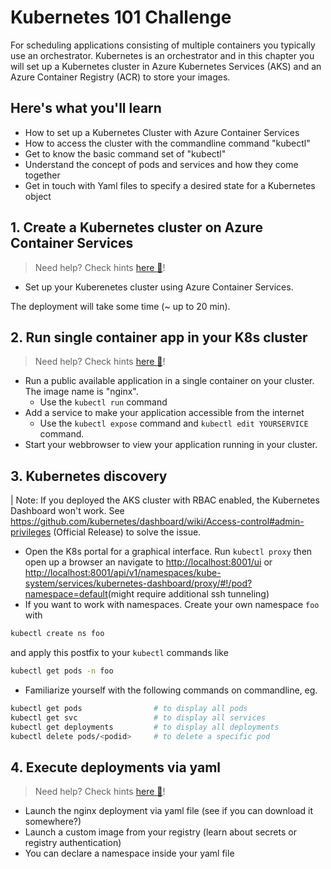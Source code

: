 # Kubernetes 101 Challenge

For scheduling applications consisting of multiple containers you typically use an orchestrator. Kubernetes is an orchestrator and in this chapter you will set up a Kubernetes cluster in Azure Kubernetes Services (AKS) and an Azure Container Registry (ACR) to store your images.

## Here's what you'll learn

- How to set up a Kubernetes Cluster with Azure Container Services
- How to access the cluster with the commandline command "kubectl"
- Get to know the basic command set of "kubectl"
- Understand the concept of pods and services and how they come together
- Get in touch with Yaml files to specify a desired state for a Kubernetes object

## 1. Create a Kubernetes cluster on Azure Container Services

> Need help? Check hints [here :blue_book:](hints/createk8scluster.md)!
- Set up your Kuberenetes cluster using Azure Container Services.

The deployment will take some time (~ up to 20 min).

## 2. Run single container app in your K8s cluster

> Need help? Check hints [here :blue_book:](hints/k8sSingle.md)!
- Run a public available application in a single container on your cluster. The image name is "nginx".
  - Use the `kubectl run` command
- Add a service to make your application accessible from the internet
  - Use the `kubectl expose` command and `kubectl edit YOURSERVICE` command.
- Start your webbrowser to view your application running in your cluster.

## 3. Kubernetes discovery

| Note: If you deployed the AKS cluster with RBAC enabled, the Kubernetes Dashboard won't work. See <https://github.com/kubernetes/dashboard/wiki/Access-control#admin-privileges> (Official Release) to solve the issue.

- Open the K8s portal for a graphical interface. Run `kubectl proxy` then open up a browser an navigate to <http://localhost:8001/ui> or <http://localhost:8001/api/v1/namespaces/kube-system/services/kubernetes-dashboard/proxy/#!/pod?namespace=default>(might require additional ssh tunneling)
- If you want to work with namespaces. Create your own namespace `foo` with

```sh
kubectl create ns foo
```

and apply this postfix to your `kubectl` commands like

```sh
kubectl get pods -n foo
```

- Familiarize yourself with the following commands on commandline, eg.

```sh
kubectl get pods                # to display all pods
kubectl get svc                 # to display all services
kubectl get deployments         # to display all deployments
kubectl delete pods/<podid>     # to delete a specific pod
```

## 4. Execute deployments via yaml

> Need help? Check hints [here :blue_book:](hints/yamlfiles.md)!

- Launch the nginx deployment via yaml file (see if you can download it somewhere?)
- Launch a custom image from your registry (learn about secrets or registry authentication)
- You can declare a namespace inside your yaml file
